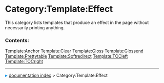 # Category:Template:Effect
This category lists templates that produce an effect in the page without necessarily printing anything.

### Contents:

    
  [Template:Anchor](Template_Anchor.md)       [Template:Clear](Template_Clear.md)               [Template:Gloss](Template_Gloss.md)
  [Template:Glossend](Template_Glossend.md)   [Template:Prettytable](Template_Prettytable.md)   [Template:Softredirect](Template_Softredirect.md)
  [Template:TOCleft](Template_TOCleft.md)     [Template:TOCright](Template_TOCright.md)



---
![](images/Right_arrow.png) [documentation index](../README.md) > Category:Template:Effect
